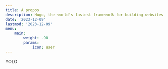```yaml
---
title: A propos
description: Hugo, the world's fastest framework for building websites
date: '2023-12-09'
lastmod: '2023-12-09'
menu:
    main: 
        weight: -90
        params:
            icon: user
---
```

YOLO